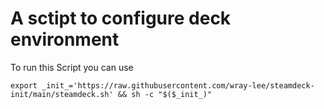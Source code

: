 # A sctipt to configure deck environment

To run this Script you can use

`export _init_='https://raw.githubusercontent.com/wray-lee/steamdeck-init/main/steamdeck.sh' && sh -c "$($_init_)" `
